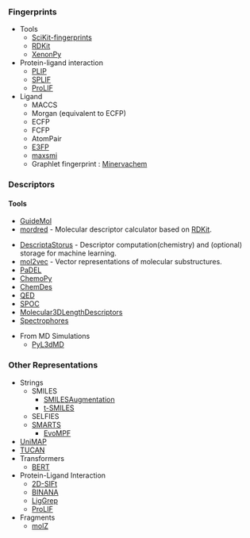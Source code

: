### Fingerprints
- Tools
	- [SciKit-fingerprints](https://github.com/Arch4ngel21/scikit-fingerprints)
	- [RDKit](https://www.rdkit.org/docs/GettingStartedInPython.html#fingerprinting-and-molecular-similarity)
	- [XenonPy](https://github.com/yoshida-lab/XenonPy/blob/master/xenonpy/descriptor/fingerprint.py)
- Protein-ligand interaction
	- [PLIP](https://plip-tool.biotec.tu-dresden.de/plip-web/plip/index)
	- [SPLIF](https://doi.org/10.1021/ci500319f)
	- [ProLIF](https://github.com/chemosim-lab/ProLIF)
- Ligand
	- MACCS
	- Morgan (equivalent to ECFP)
	- ECFP
	- FCFP
	- AtomPair
	- [E3FP](https://github.com/keiserlab/e3fp)
	- [maxsmi](https://github.com/volkamerlab/maxsmi)
	- Graphlet fingerprint : [Minervachem](https://github.com/lanl/minervachem)
### Descriptors
#### Tools
- [GuideMol](https://github.com/jairesdesousa/guidemol)
- [mordred](https://github.com/mordred-descriptor/mordred) - Molecular descriptor calculator based on [RDKit](http://www.rdkit.org/).
* [DescriptaStorus](https://github.com/bp-kelley/descriptastorus) - Descriptor computation(chemistry) and (optional) storage for machine learning.
* [mol2vec](https://github.com/samoturk/mol2vec) - Vector representations of molecular substructures.
* [PaDEL](http://yapcwsoft.com/dd/padeldescriptor/)
* [ChemoPy](https://github.com/ifyoungnet/Chemopy?tab=readme-ov-file)
* [ChemDes](http://www.scbdd.com/chemdes/)
* [QED](https://github.com/silicos-it/qed)
* [SPOC](https://github.com/WhitestoneYang/spoc)
* [Molecular3DLengthDescriptors](https://github.com/ThomasJewson/Molecular3DLengthDescriptors)
* [Spectrophores](https://github.com/silicos-it/spectrophore)
- From MD Simulations
	- [PyL3dMD](https://github.com/panwarp/PyL3dMD)

### Other Representations
- Strings
	- SMILES
		- [SMILESAugmentation](https://github.com/jcorreia11/SMILESAugmentation)
		- [t-SMILES](https://github.com/juanniwu/t-smiles)
	- SELFIES
	- [SMARTS](https://github.com/SqrtNegInf/SMARTS)
		- [EvoMPF](https://zivgitlab.uni-muenster.de/ag-glorius/published-paper/evompf)
- [UniMAP](https://github.com/fengshikun/UniMAP)
- [TUCAN](https://github.com/TUCAN-nest/TUCAN)
- Transformers
	- [BERT](https://github.com/odb9402/MoleculeTransformer)
- Protein-Ligand Interaction
	- [2D-SIFt](https://bitbucket.org/zchl/sift2d/src/master/)
	- [BINANA](https://durrantlab.pitt.edu/binana-download/)
	- [LigGrep](https://durrantlab.pitt.edu/liggrep/)
	- [ProLIF](https://github.com/chemosim-lab/ProLIF)
- Fragments
	- [molZ](https://github.com/LiamWilbraham/molz)